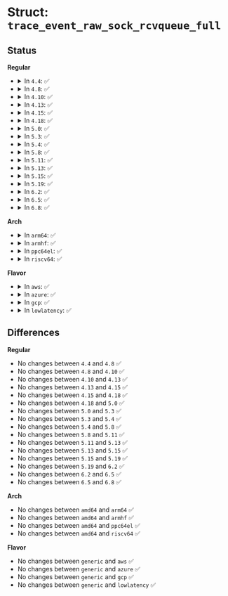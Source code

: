 # Struct: <code>trace_event_raw_sock_rcvqueue_full</code>

## Status
<b>Regular</b>
<ul>
<li>
<details>
<summary>In <code>4.4</code>: ✅</summary>

```c
struct trace_event_raw_sock_rcvqueue_full {
    struct trace_entry ent;
    int rmem_alloc;
    unsigned int truesize;
    int sk_rcvbuf;
    char __data[0];
};
```
</details>
</li>
<li>
<details>
<summary>In <code>4.8</code>: ✅</summary>

```c
struct trace_event_raw_sock_rcvqueue_full {
    struct trace_entry ent;
    int rmem_alloc;
    unsigned int truesize;
    int sk_rcvbuf;
    char __data[0];
};
```
</details>
</li>
<li>
<details>
<summary>In <code>4.10</code>: ✅</summary>

```c
struct trace_event_raw_sock_rcvqueue_full {
    struct trace_entry ent;
    int rmem_alloc;
    unsigned int truesize;
    int sk_rcvbuf;
    char __data[0];
};
```
</details>
</li>
<li>
<details>
<summary>In <code>4.13</code>: ✅</summary>

```c
struct trace_event_raw_sock_rcvqueue_full {
    struct trace_entry ent;
    int rmem_alloc;
    unsigned int truesize;
    int sk_rcvbuf;
    char __data[0];
};
```
</details>
</li>
<li>
<details>
<summary>In <code>4.15</code>: ✅</summary>

```c
struct trace_event_raw_sock_rcvqueue_full {
    struct trace_entry ent;
    int rmem_alloc;
    unsigned int truesize;
    int sk_rcvbuf;
    char __data[0];
};
```
</details>
</li>
<li>
<details>
<summary>In <code>4.18</code>: ✅</summary>

```c
struct trace_event_raw_sock_rcvqueue_full {
    struct trace_entry ent;
    int rmem_alloc;
    unsigned int truesize;
    int sk_rcvbuf;
    char __data[0];
};
```
</details>
</li>
<li>
<details>
<summary>In <code>5.0</code>: ✅</summary>

```c
struct trace_event_raw_sock_rcvqueue_full {
    struct trace_entry ent;
    int rmem_alloc;
    unsigned int truesize;
    int sk_rcvbuf;
    char __data[0];
};
```
</details>
</li>
<li>
<details>
<summary>In <code>5.3</code>: ✅</summary>

```c
struct trace_event_raw_sock_rcvqueue_full {
    struct trace_entry ent;
    int rmem_alloc;
    unsigned int truesize;
    int sk_rcvbuf;
    char __data[0];
};
```
</details>
</li>
<li>
<details>
<summary>In <code>5.4</code>: ✅</summary>

```c
struct trace_event_raw_sock_rcvqueue_full {
    struct trace_entry ent;
    int rmem_alloc;
    unsigned int truesize;
    int sk_rcvbuf;
    char __data[0];
};
```
</details>
</li>
<li>
<details>
<summary>In <code>5.8</code>: ✅</summary>

```c
struct trace_event_raw_sock_rcvqueue_full {
    struct trace_entry ent;
    int rmem_alloc;
    unsigned int truesize;
    int sk_rcvbuf;
    char __data[0];
};
```
</details>
</li>
<li>
<details>
<summary>In <code>5.11</code>: ✅</summary>

```c
struct trace_event_raw_sock_rcvqueue_full {
    struct trace_entry ent;
    int rmem_alloc;
    unsigned int truesize;
    int sk_rcvbuf;
    char __data[0];
};
```
</details>
</li>
<li>
<details>
<summary>In <code>5.13</code>: ✅</summary>

```c
struct trace_event_raw_sock_rcvqueue_full {
    struct trace_entry ent;
    int rmem_alloc;
    unsigned int truesize;
    int sk_rcvbuf;
    char __data[0];
};
```
</details>
</li>
<li>
<details>
<summary>In <code>5.15</code>: ✅</summary>

```c
struct trace_event_raw_sock_rcvqueue_full {
    struct trace_entry ent;
    int rmem_alloc;
    unsigned int truesize;
    int sk_rcvbuf;
    char __data[0];
};
```
</details>
</li>
<li>
<details>
<summary>In <code>5.19</code>: ✅</summary>

```c
struct trace_event_raw_sock_rcvqueue_full {
    struct trace_entry ent;
    int rmem_alloc;
    unsigned int truesize;
    int sk_rcvbuf;
    char __data[0];
};
```
</details>
</li>
<li>
<details>
<summary>In <code>6.2</code>: ✅</summary>

```c
struct trace_event_raw_sock_rcvqueue_full {
    struct trace_entry ent;
    int rmem_alloc;
    unsigned int truesize;
    int sk_rcvbuf;
    char __data[0];
};
```
</details>
</li>
<li>
<details>
<summary>In <code>6.5</code>: ✅</summary>

```c
struct trace_event_raw_sock_rcvqueue_full {
    struct trace_entry ent;
    int rmem_alloc;
    unsigned int truesize;
    int sk_rcvbuf;
    char __data[0];
};
```
</details>
</li>
<li>
<details>
<summary>In <code>6.8</code>: ✅</summary>

```c
struct trace_event_raw_sock_rcvqueue_full {
    struct trace_entry ent;
    int rmem_alloc;
    unsigned int truesize;
    int sk_rcvbuf;
    char __data[0];
};
```
</details>
</li>
</ul>
<b>Arch</b>
<ul>
<li>
<details>
<summary>In <code>arm64</code>: ✅</summary>

```c
struct trace_event_raw_sock_rcvqueue_full {
    struct trace_entry ent;
    int rmem_alloc;
    unsigned int truesize;
    int sk_rcvbuf;
    char __data[0];
};
```
</details>
</li>
<li>
<details>
<summary>In <code>armhf</code>: ✅</summary>

```c
struct trace_event_raw_sock_rcvqueue_full {
    struct trace_entry ent;
    int rmem_alloc;
    unsigned int truesize;
    int sk_rcvbuf;
    char __data[0];
};
```
</details>
</li>
<li>
<details>
<summary>In <code>ppc64el</code>: ✅</summary>

```c
struct trace_event_raw_sock_rcvqueue_full {
    struct trace_entry ent;
    int rmem_alloc;
    unsigned int truesize;
    int sk_rcvbuf;
    char __data[0];
};
```
</details>
</li>
<li>
<details>
<summary>In <code>riscv64</code>: ✅</summary>

```c
struct trace_event_raw_sock_rcvqueue_full {
    struct trace_entry ent;
    int rmem_alloc;
    unsigned int truesize;
    int sk_rcvbuf;
    char __data[0];
};
```
</details>
</li>
</ul>
<b>Flavor</b>
<ul>
<li>
<details>
<summary>In <code>aws</code>: ✅</summary>

```c
struct trace_event_raw_sock_rcvqueue_full {
    struct trace_entry ent;
    int rmem_alloc;
    unsigned int truesize;
    int sk_rcvbuf;
    char __data[0];
};
```
</details>
</li>
<li>
<details>
<summary>In <code>azure</code>: ✅</summary>

```c
struct trace_event_raw_sock_rcvqueue_full {
    struct trace_entry ent;
    int rmem_alloc;
    unsigned int truesize;
    int sk_rcvbuf;
    char __data[0];
};
```
</details>
</li>
<li>
<details>
<summary>In <code>gcp</code>: ✅</summary>

```c
struct trace_event_raw_sock_rcvqueue_full {
    struct trace_entry ent;
    int rmem_alloc;
    unsigned int truesize;
    int sk_rcvbuf;
    char __data[0];
};
```
</details>
</li>
<li>
<details>
<summary>In <code>lowlatency</code>: ✅</summary>

```c
struct trace_event_raw_sock_rcvqueue_full {
    struct trace_entry ent;
    int rmem_alloc;
    unsigned int truesize;
    int sk_rcvbuf;
    char __data[0];
};
```
</details>
</li>
</ul>

## Differences
<b>Regular</b>
<ul>
<li>
No changes between <code>4.4</code> and <code>4.8</code> ✅
</li>
<li>
No changes between <code>4.8</code> and <code>4.10</code> ✅
</li>
<li>
No changes between <code>4.10</code> and <code>4.13</code> ✅
</li>
<li>
No changes between <code>4.13</code> and <code>4.15</code> ✅
</li>
<li>
No changes between <code>4.15</code> and <code>4.18</code> ✅
</li>
<li>
No changes between <code>4.18</code> and <code>5.0</code> ✅
</li>
<li>
No changes between <code>5.0</code> and <code>5.3</code> ✅
</li>
<li>
No changes between <code>5.3</code> and <code>5.4</code> ✅
</li>
<li>
No changes between <code>5.4</code> and <code>5.8</code> ✅
</li>
<li>
No changes between <code>5.8</code> and <code>5.11</code> ✅
</li>
<li>
No changes between <code>5.11</code> and <code>5.13</code> ✅
</li>
<li>
No changes between <code>5.13</code> and <code>5.15</code> ✅
</li>
<li>
No changes between <code>5.15</code> and <code>5.19</code> ✅
</li>
<li>
No changes between <code>5.19</code> and <code>6.2</code> ✅
</li>
<li>
No changes between <code>6.2</code> and <code>6.5</code> ✅
</li>
<li>
No changes between <code>6.5</code> and <code>6.8</code> ✅
</li>
</ul>
<b>Arch</b>
<ul>
<li>
No changes between <code>amd64</code> and <code>arm64</code> ✅
</li>
<li>
No changes between <code>amd64</code> and <code>armhf</code> ✅
</li>
<li>
No changes between <code>amd64</code> and <code>ppc64el</code> ✅
</li>
<li>
No changes between <code>amd64</code> and <code>riscv64</code> ✅
</li>
</ul>
<b>Flavor</b>
<ul>
<li>
No changes between <code>generic</code> and <code>aws</code> ✅
</li>
<li>
No changes between <code>generic</code> and <code>azure</code> ✅
</li>
<li>
No changes between <code>generic</code> and <code>gcp</code> ✅
</li>
<li>
No changes between <code>generic</code> and <code>lowlatency</code> ✅
</li>
</ul>
